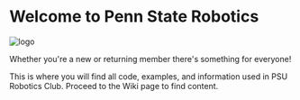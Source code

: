# Welcome to Penn State Robotics
![logo](https://raw.githubusercontent.com/Penn-State-Robotics-Club/tutorials/master/resources/banner.png)

Whether you're a new or returning member there's something for everyone!

This is where you will find all code, examples, and information used in PSU Robotics Club. 
Proceed to the Wiki page to find content.

